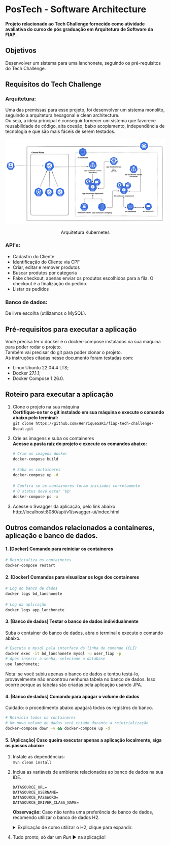 # PosTech - Software Architecture
#### Projeto relacionado ao Tech Challenge fornecido como atividade avaliativa do curso de pós graduação em Arquitetura de Software da FIAP.  

## Objetivos
Desenvolver um sistema para uma lanchonete, seguindo os pré-requisitos do Tech Challenge.  

## Requisitos do Tech Challenge
### Arquitetura:
Uma das premissas para esse projeto, foi desenvolver um sistema monolito, seguindo a arquitetura hexagonal e clean architecture.</br>
Ou seja, a ideia principal é conseguir fornecer um sistema que favorece reusabilidade de código, alta coesão, baixo acoplamento, independência de tecnologia e que são mais fáceis de serem testados.

![img.png](img.png)
<p style="text-align:center;">Arquitetura Kubernetes</p>

### API's:
- Cadastro do Cliente
- Identificação do Cliente via CPF
- Criar, editar e remover produtos
- Buscar produtos por categoria
- Fake checkout, apenas enviar os produtos escolhidos para a fila. O checkout é a finalização do pedido.
- Listar os pedidos

### Banco de dados:
De livre escolha (utilizamos o MySQL).  

## Pré-requisitos para executar a aplicação
  Você precisa ter o docker e o docker-compose instalados na sua máquina para poder rodar o projeto.<br>
  Também vai precisar do git para poder clonar o projeto.<br>
  As instruções citadas nesse documento foram testadas com:
  - Linux Ubuntu 22.04.4 LTS;
  - Docker 27.1.1;
  - Docker Compose 1.26.0.

## Roteiro para executar a aplicação
1. Clone o projeto na sua máquina </br>
**Certifique-se ter o git instalado em sua máquina e execute o comando abaixo pelo terminal:**  
``git clone https://github.com/HenriqueSaKi/fiap-tech-challenge-8soat.git``


2. Crie as imagens e suba os containeres</br>
   **Acesse a pasta raiz do projeto e execute os comandos abaixo:**

      ```sh
      # Crie as imagens docker
      docker-compose build
      
      # Suba os containeres
      docker-compose up -d
      
      # Confira se os containeres foram iniciados corretamente
      # O status deve estar 'Up'
      docker-compose ps -a
      ```

3. Acesse o Swagger da aplicação, pelo link abaixo</br>
   http://localhost:8080/api/v1/swagger-ui/index.html

## Outros comandos relacionados a containeres, aplicação e banco de dados.

#### 1. [Docker] Comando para reiniciar os containeres
```sh
# Reinicializa os containeres
docker-compose restart
```

#### 2. [Docker] Comandos para visualizar os logs dos containeres
```sh
# Log do banco de dados
docker logs bd_lanchonete

# Log da aplicação
docker logs app_lanchonete
```

#### 3. [Banco de dados] Testar o banco de dados individualmente
Suba o container do banco de dados, abra o terminal e execute o comando abaixo.
```sh
# Executa o mysql pela interface de linha de comando (CLI)
docker exec -it bd_lanchonete mysql -u user_fiap -p
# Após inserir a senha, selecione o database
use lanchonete;
```
Nota: se você subiu apenas o banco de dados e tentou testá-lo, provavelmente não encontrou nenhuma tabela no banco de dados. Isso ocorre porque as tabelas são criadas pela aplicação usando JPA.

#### 4. [Banco de dados] Comando para apagar o volume de dados
Cuidado: o procedimento abaixo apagará todos os registros do banco.
```sh
# Reinicia todos os containeres
# Um novo volume de dados será criado durante a reinicialização
docker-compose down -v && docker-compose up -d
```

#### 5. [Aplicação] Caso queira executar apenas a aplicação localmente, siga os passos abaixo:
1. Instale as dependências:</br>
   ``mvn clean install``
2. Inclua as variáveis de ambiente relacionados ao banco de dados na sua IDE. </br>
      ```
      DATASOURCE_URL=
      DATASOURCE_USERNAME=
      DATASOURCE_PASSWORD=
      DATASOURCE_DRIVER_CLASS_NAME=
      ```

   **Observação:** Caso não tenha uma preferência de banco de dados, recomendo utilizar o banco de dados H2.
   <details>
     <summary>Explicação de como utilizar o H2, clique para expandir.</summary>

   O primeiro passo para configurarmos o banco será adicionar a dependência do H2 no arquivo pom.xml
     ``` XML
     <dependency>
        <groupId>com.h2database</groupId>
        <artifactId>h2</artifactId>
        <scope>runtime</scope>
     </dependency>
  
     ```

   Feito isso, podemos alterar nosso arquivo application.yml, com as informações padrões do H2.
     ``` YAML
     spring:
        application:
           name: tech-challenge
        datasource:
           url: ${DATASOURCE_URL:jdbc:h2:mem:testdb}
           username: ${DATASOURCE_USERNAME:sa}
           password: ${DATASOURCE_PASSWORD:password}
           driverClassName: ${DATASOURCE_DRIVER_CLASS_NAME:org.h2.Driver}
     ```
   **Observação:** Mantendo as configurações dessa forma, você permite que por padrão o banco de dados utilizado seja o H2. No entanto, caso você informe na sua IDE as variáveis de ambiente de acordo com o banco de dados de sua preferência e incluir as dependências necessárias, você poderá utilizar inúmeras opções de banco de dados relacional.

   Por fim, podemos habilitar a visualização do console do H2 adicionando a seguinte configuração:
     ``` YAML
     spring:
        h2:
           console:
              enabled: true
              path: /h2-console
     ```

   **Observação:** Após subir sua aplicação com o banco de dados H2, você poderá acessar o console do banco de dados através desse link: http://localhost:8080/api/v1/h2-console

  </details>

4. Tudo pronto, só dar um <i>Run</i> :arrow_forward: na aplicação!

